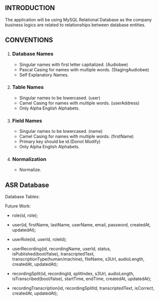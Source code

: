 ## INTRODUCTION

The application will be using MySQL Relational Database as the company business logics are related to relationships between database entities.

## CONVENTIONS

1. ### Database Names
   - Singular names with first letter capitalized. (Audiobee)
   - Pascal Casing for names with multiple words. (StagingAudiobee)
   - Self Explanatory Names.
2. ### Table Names
   - Singular names to be lowercased. (user)
   - Camel Casing for names with multiple words. (userAddress)
   - Only Alpha English Alphabets.
3. ### Field Names
   - Singular names to be lowercased. (name)
   - Camel Casing for names with multiple words. (firstName)
   - Primary key should be id.(Donot Modify)
   - Only Alpha English Alphabets.
4. ### Normalization
   - Normalize.

## ASR Database

Database Tables:

Future Work:

<!-- - country(id, countryName, countryCode, createdAt, updatedAt); -->

<!-- - language(id, languageName, languageCode, countryId, createdAt, updatedAt); -->

<!-- - user(id, firstName, lastName, userName, email, gender(opt), roleId, dateofBirth(opt), password, phoneNumber(opt), deviceName(opt), countryId(opt), company(opt), nativeLanguageId(opt), createdAt, updatedAt);

- userRecording(id, recordingName, userId, isApproved(opt), languageId(opt), status, isPublished(bool), fileName, fileUrl, audioLength, createdAt, updatedAt); -->

- role(id, role);

- user(id, firstName, lastName, userName, email, password, createdAt, updatedAt);

- userRole(id, userId, roleId);

- userRecording(id, recordingName, userId, status, isPublished(bool/false), transcriptedText, transcriptionType(human/machine), fileName, s3Url, audioLength, createdAt, updatedAt);

- recordingSplit(id, recordingId, splitIndex, s3Url, audioLength, isTranscribed(bool/false), startTime, endTime, createdAt, updatedAt);

- recordingTranscription(id, recordingSplitId, transcriptedText, isCorrect, createdAt, updatedAt);
